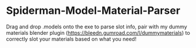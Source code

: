# Spiderman-Model-Material-Parser
Drag and drop .models onto the exe to parse slot info, pair with my dummy materials blender plugin (https://bleedn.gumroad.com/l/dummymaterials) to correctly slot your materials based on what you need!
